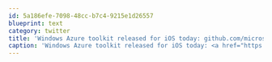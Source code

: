 ```yaml
---
id: 5a186efe-7098-48cc-b7c4-9215e1d26557
blueprint: text
category: twitter
title: 'Windows Azure toolkit released for iOS today: github.com/microsoft-dpe/…'
caption: 'Windows Azure toolkit released for iOS today: <a href="https://github.com/microsoft-dpe/wa-toolkit-ios" title="https://github.com/microsoft-dpe/wa-toolkit-ios" class="link link_untco">github.com/microsoft-dpe/…</a>'
---
```

